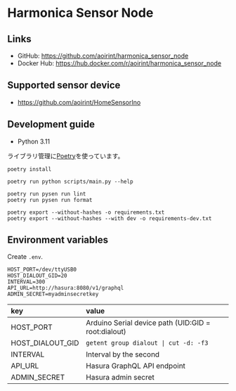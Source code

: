 # Harmonica Sensor Node

## Links

- GitHub: <https://github.com/aoirint/harmonica_sensor_node>
- Docker Hub: <https://hub.docker.com/r/aoirint/harmonica_sensor_node>

## Supported sensor device

- <https://github.com/aoirint/HomeSensorIno>

## Development guide

- Python 3.11

ライブラリ管理に[Poetry](https://python-poetry.org/docs/#installation)を使っています。

```shell
poetry install

poetry run python scripts/main.py --help

poetry run pysen run lint
poetry run pysen run format

poetry export --without-hashes -o requirements.txt
poetry export --without-hashes --with dev -o requirements-dev.txt
```

## Environment variables

Create `.env`.

```env
HOST_PORT=/dev/ttyUSB0
HOST_DIALOUT_GID=20
INTERVAL=300
API_URL=http://hasura:8080/v1/graphql
ADMIN_SECRET=myadminsecretkey
```

|key|value|
|:--|:--|
|HOST_PORT|Arduino Serial device path (UID:GID = root:dialout)|
|HOST_DIALOUT_GID| `getent group dialout \| cut -d: -f3` |
|INTERVAL|Interval by the second|
|API_URL|Hasura GraphQL API endpoint|
|ADMIN_SECRET|Hasura admin secret|
